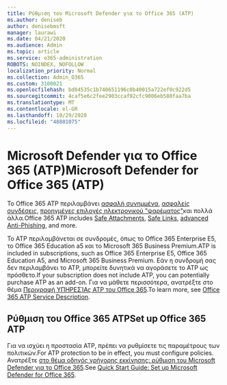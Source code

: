 ```yaml
---
title: Ρύθμιση του Microsoft Defender για το Office 365 (ATP)
ms.author: deniseb
author: denisebmsft
manager: laurawi
ms.date: 04/21/2020
ms.audience: Admin
ms.topic: article
ms.service: o365-administration
ROBOTS: NOINDEX, NOFOLLOW
localization_priority: Normal
ms.collection: Admin_O365
ms.custom: 3100021
ms.openlocfilehash: bd04535c1b740651196c0b40015a722ef0c922d5
ms.sourcegitcommit: 4caf5e6c2fee2903ccaf92cfc9006eb580faa7ba
ms.translationtype: MT
ms.contentlocale: el-GR
ms.lasthandoff: 10/29/2020
ms.locfileid: "48801075"
---
```

# <a name="microsoft-defender-for-office-365-atp"></a><span data-ttu-id="3c322-102">Microsoft Defender για το Office 365 (ATP)</span><span class="sxs-lookup"><span data-stu-id="3c322-102">Microsoft Defender for Office 365 (ATP)</span></span>

<span data-ttu-id="3c322-103">Το Office 365 ATP περιλαμβάνει [ασφαλή συνημμένα](https://docs.microsoft.com/microsoft-365/security/office-365-security/atp-safe-attachments), [ασφαλείς συνδέσεις](https://docs.microsoft.com/microsoft-365/security/office-365-security/atp-safe-links), [προηγμένες επιλογές ηλεκτρονικού "ψαρέματος"](https://docs.microsoft.com/microsoft-365/security/office-365-security/atp-anti-phishing)και πολλά άλλα.</span><span class="sxs-lookup"><span data-stu-id="3c322-103">Office 365 ATP includes [Safe Attachments](https://docs.microsoft.com/microsoft-365/security/office-365-security/atp-safe-attachments), [Safe Links](https://docs.microsoft.com/microsoft-365/security/office-365-security/atp-safe-links), [advanced Anti-Phishing](https://docs.microsoft.com/microsoft-365/security/office-365-security/atp-anti-phishing), and more.</span></span> 

<span data-ttu-id="3c322-104">Το ATP περιλαμβάνεται σε συνδρομές, όπως το Office 365 Enterprise E5, το Office 365 Education a5 και το Microsoft 365 Business Premium.</span><span class="sxs-lookup"><span data-stu-id="3c322-104">ATP is included in subscriptions, such as Office 365 Enterprise E5, Office 365 Education A5, and Microsoft 365 Business Premium.</span></span> <span data-ttu-id="3c322-105">Εάν η συνδρομή σας δεν περιλαμβάνει το ATP, μπορείτε δυνητικά να αγοράσετε το ATP ως πρόσθετο.</span><span class="sxs-lookup"><span data-stu-id="3c322-105">If your subscription does not include ATP, you can potentially purchase ATP as an add-on.</span></span> <span data-ttu-id="3c322-106">Για να μάθετε περισσότερα, ανατρέξτε στο θέμα [Περιγραφή ΥΠΗΡΕΣΊΑς ATP του Office 365](https://docs.microsoft.com/office365/servicedescriptions/office-365-advanced-threat-protection-service-description).</span><span class="sxs-lookup"><span data-stu-id="3c322-106">To learn more, see [Office 365 ATP Service Description](https://docs.microsoft.com/office365/servicedescriptions/office-365-advanced-threat-protection-service-description).</span></span>

## <a name="set-up-office-365-atp"></a><span data-ttu-id="3c322-107">Ρύθμιση του Office 365 ATP</span><span class="sxs-lookup"><span data-stu-id="3c322-107">Set up Office 365 ATP</span></span>

<span data-ttu-id="3c322-108">Για να ισχύει η προστασία ATP, πρέπει να ρυθμίσετε τις παραμέτρους των πολιτικών.</span><span class="sxs-lookup"><span data-stu-id="3c322-108">For ATP protection to be in effect, you must configure policies.</span></span> <span data-ttu-id="3c322-109">Ανατρέξτε [στο θέμα οδηγός γρήγορης εκκίνησης: ρύθμιση του Microsoft Defender για το Office 365](https://docs.microsoft.com/office365/securitycompliance/checklist-atp-setup).</span><span class="sxs-lookup"><span data-stu-id="3c322-109">See [Quick Start Guide: Set up Microsoft Defender for Office 365](https://docs.microsoft.com/office365/securitycompliance/checklist-atp-setup).</span></span>

